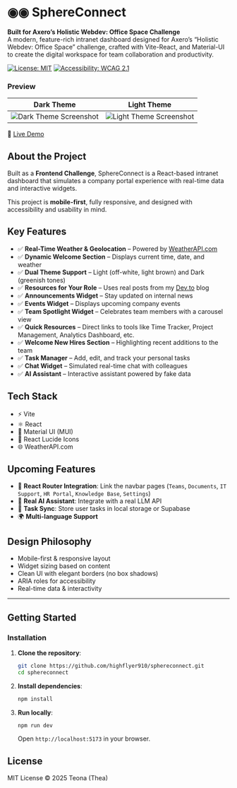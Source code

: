 # ◉◉ SphereConnect

**Built for Axero’s Holistic Webdev: Office Space Challenge**  
A modern, feature-rich intranet dashboard designed for Axero’s “Holistic Webdev: Office Space” challenge, crafted with Vite-React, and Material-UI to create the digital workspace for team collaboration and productivity.

[![License: MIT](https://img.shields.io/badge/License-MIT-yellow.svg)](https://opensource.org/licenses/MIT)
[![Accessibility: WCAG 2.1](https://img.shields.io/badge/Accessibility-WCAG%202.1-blue.svg)](https://www.w3.org/WAI/standards-guidelines/wcag/)

### Preview
| Dark Theme | Light Theme |
|------------|-------------|
| ![Dark Theme Screenshot](dark-theme-screenshot) | ![Light Theme Screenshot](light-theme-screenshot) |

🌟 [Live Demo](https://sphere-connect.vercel.app/)

## About the Project

Built as a **Frontend Challenge**, SphereConnect is a React-based intranet dashboard that simulates a company portal experience with real-time data and interactive widgets.

This project is **mobile-first**, fully responsive, and designed with accessibility and usability in mind.

## Key Features

- ✅ **Real-Time Weather & Geolocation** – Powered by [WeatherAPI.com](https://www.weatherapi.com/)
- ✅ **Dynamic Welcome Section** – Displays current time, date, and weather
- ✅ **Dual Theme Support** – Light (off-white, light brown) and Dark (greenish tones)
- ✅ **Resources for Your Role** – Uses real posts from my [Dev.to](https://dev.to/highflyer910/) blog
- ✅ **Announcements Widget** – Stay updated on internal news
- ✅ **Events Widget** – Displays upcoming company events
- ✅ **Team Spotlight Widget** – Celebrates team members with a carousel view
- ✅ **Quick Resources** – Direct links to tools like Time Tracker, Project Management, Analytics Dashboard, etc.
- ✅ **Welcome New Hires Section** – Highlighting recent additions to the team
- ✅ **Task Manager** – Add, edit, and track your personal tasks
- ✅ **Chat Widget** – Simulated real-time chat with colleagues
- ✅ **AI Assistant** – Interactive assistant powered by fake data


## Tech Stack

- ⚡️ Vite
- ⚛️ React
- 🎨 Material UI (MUI)
- 🧩 React Lucide Icons
- 🌐 WeatherAPI.com

## Upcoming Features

- 🔗 **React Router Integration**: Link the navbar pages (`Teams`, `Documents`, `IT Support`, `HR Portal`, `Knowledge Base`, `Settings`)
- 🧠 **Real AI Assistant**: Integrate with a real LLM API
- 🔄 **Task Sync**: Store user tasks in local storage or Supabase
- 🌍 **Multi-language Support**

## Design Philosophy

- Mobile-first & responsive layout
- Widget sizing based on content
- Clean UI with elegant borders (no box shadows)
- ARIA roles for accessibility
- Real-time data & interactivity

---


## Getting Started

### Installation
1. **Clone the repository**:
   ```bash
   git clone https://github.com/highflyer910/sphereconnect.git
   cd sphereconnect
   ```
2. **Install dependencies**:
   ```bash
   npm install
   ```
3. **Run locally**:
   ```bash
   npm run dev
   ```
   Open `http://localhost:5173` in your browser.




## License

MIT License © 2025 Teona (Thea)